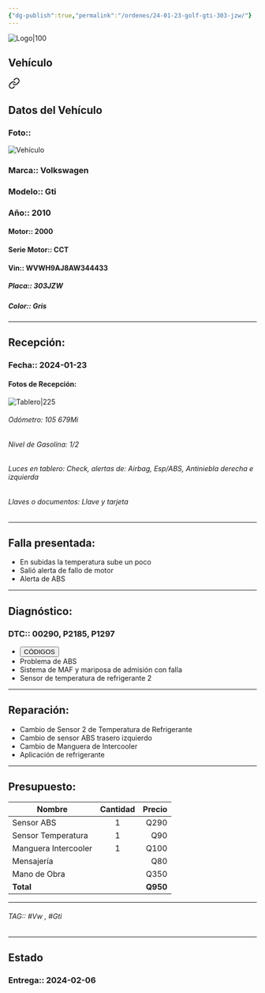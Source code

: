 ```yaml
---
{"dg-publish":true,"permalink":"/ordenes/24-01-23-golf-gti-303-jzw/"}
---
```


![Logo|100](https://lh3.googleusercontent.com/drive-viewer/AEYmBYSpcK6uqBUJHU1Zm8MP7HBK8KT1E9hSR1Ft4JQwDPtpQiFoL4c1ncHqULCwO1olD-1WG5Kk9U-jh7jaZPXfqyxL0-aeRg=s1600)

## Vehículo

<div class="transclusion internal-embed is-loaded"><a class="markdown-embed-link" href="/vehiculos/volkswagen/golf-gti-303-jzw/#datos-del-vehiculo" aria-label="Open link"><svg xmlns="http://www.w3.org/2000/svg" width="24" height="24" viewBox="0 0 24 24" fill="none" stroke="currentColor" stroke-width="2" stroke-linecap="round" stroke-linejoin="round" class="svg-icon lucide-link"><path d="M10 13a5 5 0 0 0 7.54.54l3-3a5 5 0 0 0-7.07-7.07l-1.72 1.71"></path><path d="M14 11a5 5 0 0 0-7.54-.54l-3 3a5 5 0 0 0 7.07 7.07l1.71-1.71"></path></svg></a><div class="markdown-embed">



## Datos del Vehículo 
### Foto:: 
![Vehículo](https://lh3.googleusercontent.com/drive-viewer/AEYmBYTwquae3RsS0tX_PfTBa3LWAG6EUHym41iuAkMce7FEUvB1X5FDP9eaOeVY3cXOELuCYj7Pk8QFq2nIU4PHiTuU1pWw=s1600)

### Marca:: Volkswagen 
### Modelo:: Gti
### Año:: 2010
#### Motor:: 2000
#### Serie Motor:: CCT
#### Vin:: WVWH9AJ8AW344433
##### Placa:: 303JZW
##### Color:: Gris
---


</div></div>


## Recepción:
### Fecha:: 2024-01-23
#### Fotos de Recepción: 
![Tablero|225](https://lh3.googleusercontent.com/drive-viewer/AEYmBYTKDVtX9074wJWs9WHLo_x184WunyU0fOvM5y_FlcuOYRBOVuWsmPdLriFhTFBfqSFn7WOH8IPgrvv7HW_7ySFNPhXrug=s1600)

###### Odómetro: 105 679Mi
###### Nivel de Gasolina: 1/2
###### Luces en tablero: Check, alertas de: Airbag, Esp/ABS, Antiniebla derecha e izquierda
###### Llaves o documentos: Llave y tarjeta 

---

## Falla presentada:
- En subidas la temperatura sube un poco
- Salió alerta de fallo de motor 
- Alerta de ABS 


---

## Diagnóstico:
### DTC:: 00290, P2185, P1297

- <a href="https://usait.x431.com/Home/Report/reportDetail/diagnose_record_id/db6216e5geKw1u3bnROMtZDh54/report_type/D/l/es/timezone/-6"><button class="btn success">CÓDIGOS</button></a>
- Problema de ABS
- Sistema de MAF y mariposa de admisión con falla 
- Sensor de temperatura de refrigerante 2

---
## Reparación:
- Cambio de Sensor 2 de Temperatura de Refrigerante
- Cambio de sensor ABS trasero izquierdo 
- Cambio de Manguera de Intercooler
- Aplicación de refrigerante 

---

## Presupuesto:

| Nombre               | Cantidad | Precio |
| -------------------- |:--------:| ------:|
| Sensor    ABS        |    1     |   Q290 |
| Sensor Temperatura   |    1     |    Q90 |
| Manguera Intercooler |    1     |   Q100 |
| Mensajería           |          |    Q80 |
| Mano de Obra         |          |   Q350 |
| **Total**                     |          |  **Q950**      |

---

###### TAG:: #Vw , #Gti 

---

## Estado

### Entrega:: 2024-02-06


